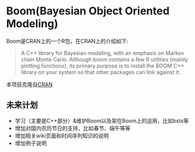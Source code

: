 # Boom(Bayesian Object Oriented Modeling)
Boom是CRAN上的一个R包，在CRAN上的介绍如下:
> A C++ library for Bayesian modeling, with an emphasis on Markov chain Monte Carlo. Although boom contains a few R utilities (mainly plotting functions), its primary purpose is to install the BOOM C++ library on your system so that other packages can link against it.

本项目克隆自[CRAN](https://cran.r-project.org/web/packages/Boom/index.html)

## 未来计划

- 学习（主要是C++部分）&维护Boom以及架在Boom上的运用，比如bsts等
- 增加对国内农历节日的支持，比如春节、端午等等
- 增加相关wiki页面和时间序列知识的说明
- 增加例子说明



##  

